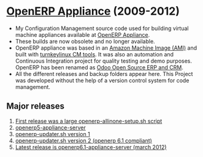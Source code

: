 # [OpenERP Appliance](http://openerpappliance.com) (2009-2012)
- My Configuration Management source code used for building virtual machine appliances available at [OpenERP Appliance](http://openerpappliance.com). 
- These builds are now obsolete and no longer available. 
- OpenERP appliance was based in an [Amazon Machine Image (AMI)](http://docs.aws.amazon.com/AWSEC2/latest/UserGuide/AMIs.html) and built with [turnkeylinux CM tools](https://www.turnkeylinux.org/). It was also an automation and Continuous Integration project for quality testing and demo purposes. OpenERP has been renamed as [Odoo Open Source ERP and CRM](http://www.odoo.com).
- All the different releases and backup folders appear here. This Project was developed without the help of a version control system for code management.

## Major releases
1. [First release was a large openerp-allinone-setup.sh script](https://github.com/inafev/openerpappliance/blob/master/openerp-allinone-setup.sh)
2. [openerp5-appliance-server](https://github.com/inafev/openerpappliance/tree/master/openerp5-appliance-server)
3. [openerp-updater.sh version 1](https://github.com/inafev/openerpappliance/blob/master/updater/openerp-updater.sh)
4. [openerp-updater.sh version 2 (openerp 6.1 compliant)](https://github.com/inafev/openerpappliance/blob/master/openerp-updaterV2/V6.1/openerp-updater.sh)
5. [Latest release is openerp6.1-appliance-server (march 2012)](https://github.com/inafev/openerpappliance/tree/master/openerp6.1-appliance-server)


